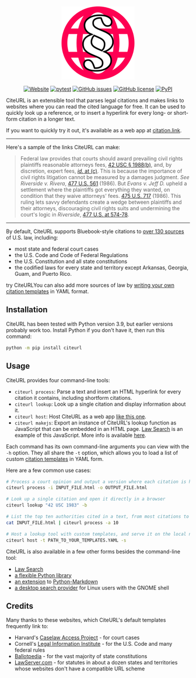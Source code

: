 <p align="center"><a href="https://www.citation.link"><img src="https://raw.githubusercontent.com/raindrum/citeurl/main/citeurl/web/logo.svg" alt="CiteURL Logo" width=200px></a></p>
<p align="center"><a href="https://www.citation.link"><img alt="Website" src="https://img.shields.io/website?down_color=lightgrey&up_color=blue&url=https%3A%2F%2Fcitation.link"></a> <a href="https://github.com/raindrum/citeurl/actions/workflows/pytest.yml"><img src="https://github.com/raindrum/citeurl/actions/workflows/pytest.yml/badge.svg" alt="pytest" /></a> <a href="https://github.com/raindrum/citeurl/issues"><img src="https://img.shields.io/github/issues/raindrum/citeurl" alt="GitHub issues" /></a> <a href="https://github.com/raindrum/citeurl/blob/main/LICENSE.md"><img src="https://img.shields.io/github/license/raindrum/citeurl" alt="GitHub license" /></a> <a href="https://pypi.org/project/citeurl/"><img src="https://img.shields.io/pypi/v/citeurl" alt="PyPI" /></a></p>

CiteURL is an extensible tool that parses legal citations and makes links to websites where you can read the cited language for free. It can be used to quickly look up a reference, or to insert a hyperlink for every long- or short-form citation in a longer text.

If you want to quickly try it out, it's available as a web app at [citation.link](https://www.citation.link).

---

Here's a sample of the links CiteURL can make:

> Federal law provides that courts should award prevailing civil rights plaintiffs reasonable attorneys fees, [42 USC § 1988(b)](https://www.law.cornell.edu/uscode/text/42/1988#b), and, by discretion, expert fees, [*id.* at (c)](https://www.law.cornell.edu/uscode/text/42/1988#c). This is because the importance of civil rights litigation cannot be measured by a damages judgment. *See* *Riverside v. Rivera*, [477 U.S. 561](https://cite.case.law/us/477/561) (1986). But *Evans v. Jeff D.* upheld a settlement where the plaintiffs got everything they wanted, on condition that they waive attorneys' fees. [475 U.S. 717](https://cite.case.law/us/475/717) (1986). This ruling lets savvy defendants create a wedge between plaintiffs and their attorneys, discouraging civil rights suits and undermining the court's logic in *Riverside*, [477 U.S. at 574-78](https://cite.case.law/us/477/561#p574).

---

By default, CiteURL supports Bluebook-style citations to [over 130 sources](https://github.com/raindrum/citeurl/blob/main/citeurl/builtin-templates.yaml) of U.S. law, including:

- most state and federal court cases
- the U.S. Code and Code of Federal Regulations
- the U.S. Constitution and all state constitutions
- the codified laws for every state and territory except Arkansas, Georgia, Guam, and Puerto Rico.

try CiteURLYou can also add more sources of law by [writing your own citation templates](https://raindrum.github.io/citeurl/template-yamls/) in YAML format.

## Installation

CiteURL has been tested with Python version 3.9, but earlier versions probably work too. Install Python if you don't have it, then run this command:

```bash
python -m pip install citeurl
```

## Usage

CiteURL provides four command-line tools:

- `citeurl process`: Parse a text and insert an HTML hyperlink for every citation it contains, including shortform citations.
- `citeurl lookup`: Look up a single citation and display information about it.
- `citeurl host`: Host CiteURL as a web app [like this one](https://www.citation.link).
- `citeurl makejs`: Export an instance of CiteURL's lookup function as JavaScript that can be embedded in an HTML page. [Law Search](https://raindrum.github.io/lawsearch) is an example of this JavaScript. More info is available [here](https://raindrum.github.io/citeurl/frontends#javascript).

Each command has its own command-line arguments you can view with the `-h` option. They all share the `-t` option, which allows you to load a list of custom [citation templates](https://raindrum.github.io/citeurl/template-yamls/) in YAML form.

Here are a few common use cases:

```bash
# Process a court opinion and output a version where each citation is hyperlinked:
citeurl process -i INPUT_FILE.html -o OUTPUT_FILE.html
```

```bash
# Look up a single citation and open it directly in a browser
citeurl lookup "42 USC 1983" -b
```

```bash
# List the top ten authorities cited in a text, from most citations to least:
cat INPUT_FILE.html | citeurl process -a 10
```

```bash
# Host a lookup tool with custom templates, and serve it on the local network:
citeurl host -t PATH_TO_YOUR_TEMPLATES.YAML -s
```

CiteURL is also available in a few other forms besides the command-line tool: 

- [Law Search](https://raindrum.github.io/lawsearch)
- [a flexible Python library](https://raindrum.github.io/citeurl/library)
- [an extension](https://raindrum.github.io/citeurl/frontends#markdown-extension) to [Python-Markdown](https://python-markdown.github.io/)
- [a desktop search provider](https://extensions.gnome.org/extension/4225/gnome-citeurl-search-provider/) for Linux users with the GNOME shell

## Credits

Many thanks to these websites, which CiteURL's default templates frequently link to:

- Harvard's [Caselaw Access Project](https://cite.case.law/) - for court cases
- Cornell's [Legal Information Institute](https://www.law.cornell.edu/) - for the U.S. Code and many federal rules
- [Ballotpedia](https://ballotpedia.org) - for the vast majority of state constitutions
- [LawServer.com](https://www.lawserver.com/tools/laws) - for statutes in about a dozen states and territories whose websites don't have a compatible URL scheme
